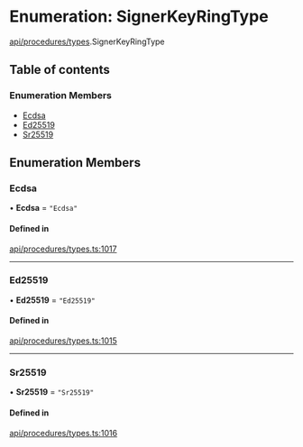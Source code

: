 # Enumeration: SignerKeyRingType

[api/procedures/types](../wiki/api.procedures.types).SignerKeyRingType

## Table of contents

### Enumeration Members

- [Ecdsa](../wiki/api.procedures.types.SignerKeyRingType#ecdsa)
- [Ed25519](../wiki/api.procedures.types.SignerKeyRingType#ed25519)
- [Sr25519](../wiki/api.procedures.types.SignerKeyRingType#sr25519)

## Enumeration Members

### Ecdsa

• **Ecdsa** = ``"Ecdsa"``

#### Defined in

[api/procedures/types.ts:1017](https://github.com/PolymeshAssociation/polymesh-sdk/blob/9a8715021/src/api/procedures/types.ts#L1017)

___

### Ed25519

• **Ed25519** = ``"Ed25519"``

#### Defined in

[api/procedures/types.ts:1015](https://github.com/PolymeshAssociation/polymesh-sdk/blob/9a8715021/src/api/procedures/types.ts#L1015)

___

### Sr25519

• **Sr25519** = ``"Sr25519"``

#### Defined in

[api/procedures/types.ts:1016](https://github.com/PolymeshAssociation/polymesh-sdk/blob/9a8715021/src/api/procedures/types.ts#L1016)
